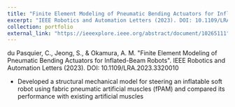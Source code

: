 ```yaml
---
title: "Finite Element Modeling of Pneumatic Bending Actuators for Inflated-Beam Robots"
excerpt: "IEEE Robotics and Automation Letters (2023). DOI: 10.1109/LRA.2023.3320010<br/><img src='../images/dupas4-3320010-large.gif'>"
collection: portfolio
external_link: "https://ieeexplore.ieee.org/abstract/document/10265111"
---
```


du Pasquier, C., Jeong, S., \& Okamura, A. M. "Finite Element Modeling of Pneumatic Bending Actuators for Inflated-Beam Robots". IEEE Robotics and Automation Letters (2023). DOI: 10.1109/LRA.2023.3320010

- Developed a structural mechanical model for steering an inflatable soft robot using fabric pneumatic artificial muscles (fPAM) and compared its performance with existing artificial muscles